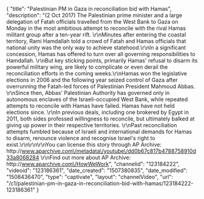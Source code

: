 {
    "title": "Palestinian PM in Gaza in reconciliation bid with Hamas",
    "description": "(2 Oct 2017) The Palestinian prime minister and a large delegation of Fatah officials travelled from the West Bank to Gaza on Monday in the most ambitious attempt to reconcile with the rival Hamas militant group after a ten-year rift. \r\nMinutes after entering the coastal territory, Rami Hamdallah told a crowd of Fatah and Hamas officials that national unity was the only way to achieve statehood.\r\nIn a significant concession, Hamas has offered to turn over all governing responsibilities to Hamdallah. \r\nBut key sticking points, primarily Hamas' refusal to disarm its powerful military wing, are likely to complicate or even derail the reconciliation efforts in the coming weeks.\r\nHamas won the legislative elections in 2006 and the following year seized control of Gaza after overrunning the Fatah-led forces of Palestinian President Mahmoud Abbas. \r\nSince then, Abbas' Palestinian Authority has governed only in autonomous enclaves of the Israeli-occupied West Bank, while repeated attempts to reconcile with Hamas have failed. Hamas have not held elections since. \r\nIn previous deals, including one brokered by Egypt in 2011, both sides professed willingness to reconcile, but ultimately balked at giving up power in their respective territories. \r\nPast reconciliation attempts fumbled because of Israeli and international demands for Hamas to disarm, renounce violence and recognise Israel's right to exist.\r\n\r\n\r\nYou can license this story through AP Archive: http:\/\/www.aparchive.com\/metadata\/youtube\/dd0b67c817b4788758910d33a8068284 \r\nFind out more about AP Archive: http:\/\/www.aparchive.com\/HowWeWork",
    "channelid": "123184222",
    "videoid": "123186361",
    "date_created": "1507380835",
    "date_modified": "1508436470",
    "type": "captivate",
    "layout": "channelVideo",
    "url": "\/c1\/palestinian-pm-in-gaza-in-reconciliation-bid-with-hamas\/123184222-123186361"
}